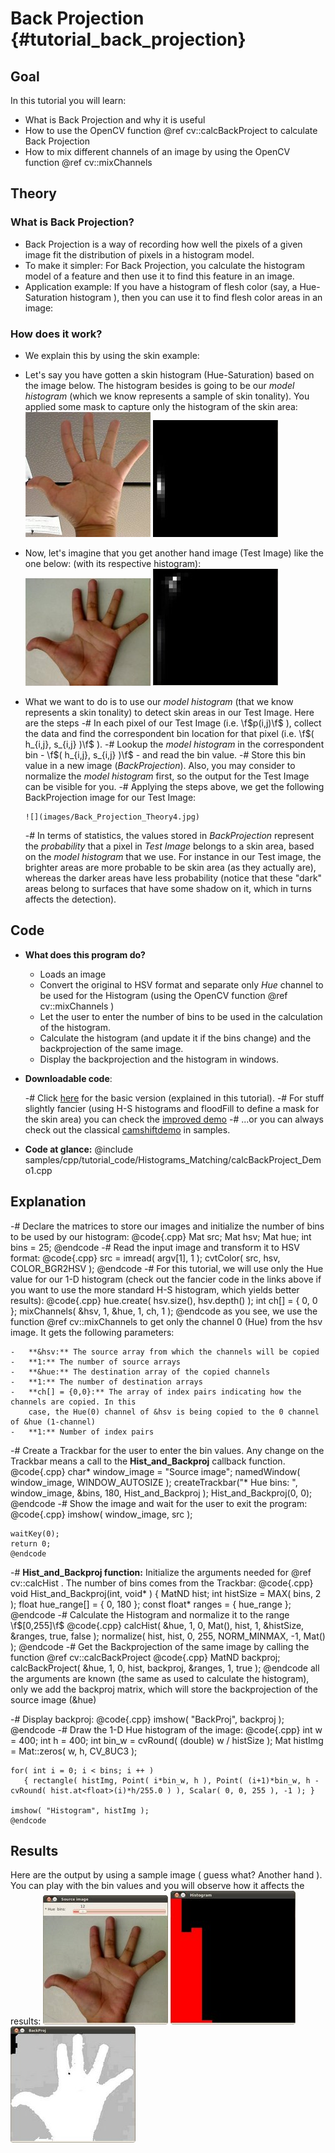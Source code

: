 Back Projection {#tutorial_back_projection}
===============

Goal
----

In this tutorial you will learn:

-   What is Back Projection and why it is useful
-   How to use the OpenCV function @ref cv::calcBackProject to calculate Back Projection
-   How to mix different channels of an image by using the OpenCV function @ref cv::mixChannels

Theory
------

### What is Back Projection?

-   Back Projection is a way of recording how well the pixels of a given image fit the distribution
    of pixels in a histogram model.
-   To make it simpler: For Back Projection, you calculate the histogram model of a feature and then
    use it to find this feature in an image.
-   Application example: If you have a histogram of flesh color (say, a Hue-Saturation histogram ),
    then you can use it to find flesh color areas in an image:

### How does it work?

-   We explain this by using the skin example:
-   Let's say you have gotten a skin histogram (Hue-Saturation) based on the image below. The
    histogram besides is going to be our *model histogram* (which we know represents a sample of
    skin tonality). You applied some mask to capture only the histogram of the skin area:
    ![T0](images/Back_Projection_Theory0.jpg)
    ![T1](images/Back_Projection_Theory1.jpg)

-   Now, let's imagine that you get another hand image (Test Image) like the one below: (with its
    respective histogram):
    ![T2](images/Back_Projection_Theory2.jpg)
    ![T3](images/Back_Projection_Theory3.jpg)


-   What we want to do is to use our *model histogram* (that we know represents a skin tonality) to
    detect skin areas in our Test Image. Here are the steps
    -#  In each pixel of our Test Image (i.e. \f$p(i,j)\f$ ), collect the data and find the
        correspondent bin location for that pixel (i.e. \f$( h_{i,j}, s_{i,j} )\f$ ).
    -#  Lookup the *model histogram* in the correspondent bin - \f$( h_{i,j}, s_{i,j} )\f$ - and read
        the bin value.
    -#  Store this bin value in a new image (*BackProjection*). Also, you may consider to normalize
        the *model histogram* first, so the output for the Test Image can be visible for you.
    -#  Applying the steps above, we get the following BackProjection image for our Test Image:

        ![](images/Back_Projection_Theory4.jpg)

    -#  In terms of statistics, the values stored in *BackProjection* represent the *probability*
        that a pixel in *Test Image* belongs to a skin area, based on the *model histogram* that we
        use. For instance in our Test image, the brighter areas are more probable to be skin area
        (as they actually are), whereas the darker areas have less probability (notice that these
        "dark" areas belong to surfaces that have some shadow on it, which in turns affects the
        detection).

Code
----

-   **What does this program do?**
    -   Loads an image
    -   Convert the original to HSV format and separate only *Hue* channel to be used for the
        Histogram (using the OpenCV function @ref cv::mixChannels )
    -   Let the user to enter the number of bins to be used in the calculation of the histogram.
    -   Calculate the histogram (and update it if the bins change) and the backprojection of the
        same image.
    -   Display the backprojection and the histogram in windows.
-   **Downloadable code**:

    -#  Click
        [here](https://github.com/Itseez/opencv/tree/master/samples/cpp/tutorial_code/Histograms_Matching/calcBackProject_Demo1.cpp)
        for the basic version (explained in this tutorial).
    -#  For stuff slightly fancier (using H-S histograms and floodFill to define a mask for the
        skin area) you can check the [improved
        demo](https://github.com/Itseez/opencv/tree/master/samples/cpp/tutorial_code/Histograms_Matching/calcBackProject_Demo2.cpp)
    -#  ...or you can always check out the classical
        [camshiftdemo](https://github.com/Itseez/opencv/tree/master/samples/cpp/camshiftdemo.cpp)
        in samples.

-   **Code at glance:**
@include samples/cpp/tutorial_code/Histograms_Matching/calcBackProject_Demo1.cpp

Explanation
-----------

-#  Declare the matrices to store our images and initialize the number of bins to be used by our
    histogram:
    @code{.cpp}
    Mat src; Mat hsv; Mat hue;
    int bins = 25;
    @endcode
-#  Read the input image and transform it to HSV format:
    @code{.cpp}
    src = imread( argv[1], 1 );
    cvtColor( src, hsv, COLOR_BGR2HSV );
    @endcode
-#  For this tutorial, we will use only the Hue value for our 1-D histogram (check out the fancier
    code in the links above if you want to use the more standard H-S histogram, which yields better
    results):
    @code{.cpp}
    hue.create( hsv.size(), hsv.depth() );
    int ch[] = { 0, 0 };
    mixChannels( &hsv, 1, &hue, 1, ch, 1 );
    @endcode
    as you see, we use the function @ref cv::mixChannels to get only the channel 0 (Hue) from
    the hsv image. It gets the following parameters:

    -   **&hsv:** The source array from which the channels will be copied
    -   **1:** The number of source arrays
    -   **&hue:** The destination array of the copied channels
    -   **1:** The number of destination arrays
    -   **ch[] = {0,0}:** The array of index pairs indicating how the channels are copied. In this
        case, the Hue(0) channel of &hsv is being copied to the 0 channel of &hue (1-channel)
    -   **1:** Number of index pairs

-#  Create a Trackbar for the user to enter the bin values. Any change on the Trackbar means a call
    to the **Hist_and_Backproj** callback function.
    @code{.cpp}
    char* window_image = "Source image";
    namedWindow( window_image, WINDOW_AUTOSIZE );
    createTrackbar("* Hue  bins: ", window_image, &bins, 180, Hist_and_Backproj );
    Hist_and_Backproj(0, 0);
    @endcode
-#  Show the image and wait for the user to exit the program:
    @code{.cpp}
    imshow( window_image, src );

    waitKey(0);
    return 0;
    @endcode
-#  **Hist_and_Backproj function:** Initialize the arguments needed for @ref cv::calcHist . The
    number of bins comes from the Trackbar:
    @code{.cpp}
    void Hist_and_Backproj(int, void* )
    {
      MatND hist;
      int histSize = MAX( bins, 2 );
      float hue_range[] = { 0, 180 };
      const float* ranges = { hue_range };
    @endcode
-#  Calculate the Histogram and normalize it to the range \f$[0,255]\f$
    @code{.cpp}
    calcHist( &hue, 1, 0, Mat(), hist, 1, &histSize, &ranges, true, false );
    normalize( hist, hist, 0, 255, NORM_MINMAX, -1, Mat() );
    @endcode
-#  Get the Backprojection of the same image by calling the function @ref cv::calcBackProject
    @code{.cpp}
    MatND backproj;
    calcBackProject( &hue, 1, 0, hist, backproj, &ranges, 1, true );
    @endcode
    all the arguments are known (the same as used to calculate the histogram), only we add the
    backproj matrix, which will store the backprojection of the source image (&hue)

-#  Display backproj:
    @code{.cpp}
    imshow( "BackProj", backproj );
    @endcode
-#  Draw the 1-D Hue histogram of the image:
    @code{.cpp}
    int w = 400; int h = 400;
    int bin_w = cvRound( (double) w / histSize );
    Mat histImg = Mat::zeros( w, h, CV_8UC3 );

    for( int i = 0; i < bins; i ++ )
       { rectangle( histImg, Point( i*bin_w, h ), Point( (i+1)*bin_w, h - cvRound( hist.at<float>(i)*h/255.0 ) ), Scalar( 0, 0, 255 ), -1 ); }

    imshow( "Histogram", histImg );
    @endcode

Results
-------

Here are the output by using a sample image ( guess what? Another hand ). You can play with the
bin values and you will observe how it affects the results:
![R0](images/Back_Projection1_Source_Image.jpg)
![R1](images/Back_Projection1_Histogram.jpg)
![R2](images/Back_Projection1_BackProj.jpg)

